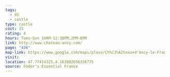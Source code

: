 ```yaml
---
tags:
  - 4S
  - castle
type: castle
cost: 15
rating: 4
hours: Tues-Sun 10AM-12:30PM,2PM-6PM
link: http://www.chateau-ancy.com/
page: "436"
map-link: https://www.google.com/maps/place/Ch%C3%A2teau+d'Ancy-le-Franc/@47.7745446,4.1601977,17z/data=!3m1!4b1!4m6!3m5!1s0x47edd8cf28223363:0xb9e507f11914d683!8m2!3d47.774541!4d4.1627726!16zL20vMGZfbjhf?entry=ttu&g_ep=EgoyMDI0MDkyNS4wIKXMDSoASAFQAw%3D%3D
visit: 
location: 47.77414325,4.163902656336775
source: Fodor's Essential France
---
```

